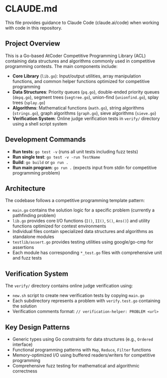 # CLAUDE.md

This file provides guidance to Claude Code (claude.ai/code) when working with code in this repository.

## Project Overview

This is a Go-based AtCoder Competitive Programming Library (ACL) containing data structures and algorithms commonly used in competitive programming contests. The main components include:

- **Core Library** (`lib.go`): Input/output utilities, array manipulation functions, and common helper functions optimized for competitive programming
- **Data Structures**: Priority queues (`pq.go`), double-ended priority queues (`depq.go`), segment trees (`segtree.go`), union-find (`unionfind.go`), splay trees (`splay.go`)  
- **Algorithms**: Mathematical functions (`math.go`), string algorithms (`strings.go`), graph algorithms (`graph.go`), sieve algorithms (`sieve.go`)
- **Verification System**: Online judge verification tests in `verify/` directory using a shell script system

## Development Commands

- **Run tests**: `go test -v` (runs all unit tests including fuzz tests)
- **Run single test**: `go test -v -run TestName`
- **Build**: `go build` or `go run .` 
- **Run main program**: `go run .` (expects input from stdin for competitive programming problem)

## Architecture

The codebase follows a competitive programming template pattern:

- `main.go` contains the solution logic for a specific problem (currently a pathfinding problem)
- `lib.go` provides core I/O functions (`I()`, `II()`, `S()`, `Ans()`) and utility functions optimized for contest environments
- Individual files contain specialized data structures and algorithms as standalone modules
- `testlib/assert.go` provides testing utilities using google/go-cmp for assertions
- Each module has corresponding `*_test.go` files with comprehensive unit and fuzz tests

## Verification System

The `verify/` directory contains online judge verification using:
- `new.sh` script to create new verification tests by copying `main.go` 
- Each subdirectory represents a problem with `verify.test.go` containing the solution
- Verification comments format: `// verification-helper: PROBLEM <url>`

## Key Design Patterns

- Generic types using Go constraints for data structures (e.g., `Ordered` interface)
- Functional programming patterns with `Map`, `Reduce`, `Filter` functions
- Memory-optimized I/O using buffered readers/writers for competitive programming
- Comprehensive fuzz testing for mathematical and algorithmic correctness